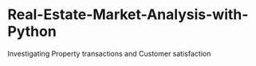 # Real-Estate-Market-Analysis-with-Python
Investigating Property transactions and Customer satisfaction
